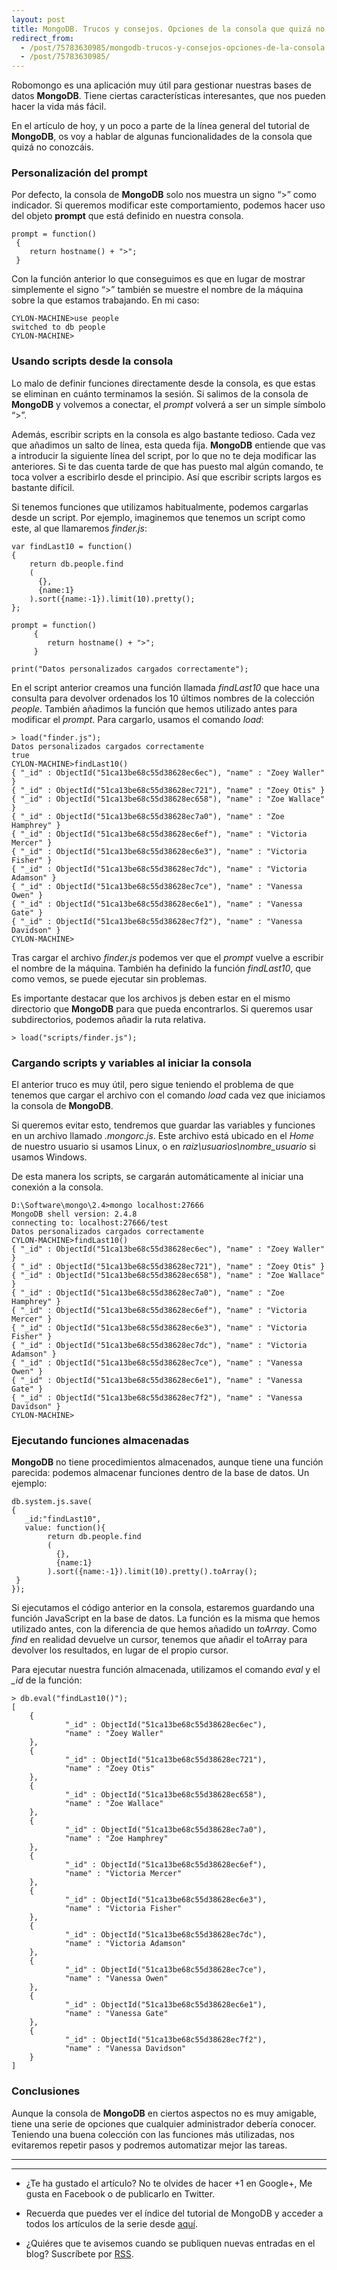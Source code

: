 ```yaml
---
layout: post
title: MongoDB. Trucos y consejos. Opciones de la consola que quizá no conocías
redirect_from:
  - /post/75783630985/mongodb-trucos-y-consejos-opciones-de-la-consola.html
  - /post/75783630985/
---
```


<p>Robomongo es una aplicación muy útil para gestionar nuestras bases de datos <strong>MongoDB</strong>. Tiene ciertas características interesantes, que nos pueden hacer la vida más fácil.</p>

<p>En el artículo de hoy, y un poco a parte de la línea general del tutorial de <strong>MongoDB</strong>, os voy a hablar de algunas funcionalidades de la  consola que quizá no conozcáis.</p>

<h3>Personalización del prompt</h3>

<p>Por defecto, la consola de <strong>MongoDB</strong> solo nos muestra un signo &ldquo;&gt;&rdquo; como indicador. Si queremos modificar este comportamiento, podemos hacer uso del objeto <strong>prompt</strong> que está definido en nuestra consola.</p>

<pre><code>prompt = function()
 {
    return hostname() + "&gt;";
 }
</code></pre>

<p>Con la función anterior lo que conseguimos es que en lugar de mostrar simplemente el signo &ldquo;&gt;&rdquo; también se muestre el nombre de la máquina sobre la que estamos trabajando. En mi caso:</p>

<pre><code>CYLON-MACHINE&gt;use people
switched to db people
CYLON-MACHINE&gt;
</code></pre>

<h3>Usando scripts desde la consola</h3>

<p>Lo malo de definir funciones directamente desde la consola, es que estas se eliminan en cuánto terminamos la sesión. Si salimos de la consola de <strong>MongoDB</strong> y volvemos a conectar, el <em>prompt</em> volverá a ser un simple símbolo &ldquo;&gt;&rdquo;.</p>

<p>Además, escribir scripts en la consola es algo bastante tedioso. Cada vez que añadimos un salto de línea, esta queda fija. <strong>MongoDB</strong> entiende que vas a introducir la siguiente línea del script, por lo que no te deja modificar las anteriores. Si te das cuenta tarde de que has puesto mal algún comando, te toca volver a escribirlo desde el principio. Así que escribir scripts largos es bastante difícil.</p>

<p>Si tenemos funciones que utilizamos habitualmente, podemos cargarlas desde un script. Por ejemplo, imaginemos que tenemos un script como este, al que llamaremos <em>finder.js</em>:</p>

<pre><code>var findLast10 = function()
{ 
    return db.people.find
    (
      {},
      {name:1}
    ).sort({name:-1}).limit(10).pretty(); 
};

prompt = function()
     {
        return hostname() + "&gt;";
     }

print("Datos personalizados cargados correctamente");
</code></pre>

<p>En el script anterior creamos una función llamada <em>findLast10</em> que hace una consulta para devolver ordenados los 10 últimos nombres de la colección <em>people</em>. También añadimos la función que hemos utilizado antes para modificar el <em>prompt</em>. Para cargarlo, usamos el comando <em>load</em>:</p>

<pre><code>&gt; load("finder.js");
Datos personalizados cargados correctamente
true
CYLON-MACHINE&gt;findLast10()
{ "_id" : ObjectId("51ca13be68c55d38628ec6ec"), "name" : "Zoey Waller" }
{ "_id" : ObjectId("51ca13be68c55d38628ec721"), "name" : "Zoey Otis" }
{ "_id" : ObjectId("51ca13be68c55d38628ec658"), "name" : "Zoe Wallace" }
{ "_id" : ObjectId("51ca13be68c55d38628ec7a0"), "name" : "Zoe Hamphrey" }
{ "_id" : ObjectId("51ca13be68c55d38628ec6ef"), "name" : "Victoria Mercer" }
{ "_id" : ObjectId("51ca13be68c55d38628ec6e3"), "name" : "Victoria Fisher" }
{ "_id" : ObjectId("51ca13be68c55d38628ec7dc"), "name" : "Victoria Adamson" }
{ "_id" : ObjectId("51ca13be68c55d38628ec7ce"), "name" : "Vanessa Owen" }
{ "_id" : ObjectId("51ca13be68c55d38628ec6e1"), "name" : "Vanessa Gate" }
{ "_id" : ObjectId("51ca13be68c55d38628ec7f2"), "name" : "Vanessa Davidson" }
CYLON-MACHINE&gt;
</code></pre>

<p>Tras cargar el archivo <em>finder.js</em> podemos ver que el <em>prompt</em> vuelve a escribir el nombre de la máquina. También ha definido la función <em>findLast10</em>, que como vemos, se puede ejecutar sin problemas.</p>

<p>Es importante destacar que los archivos js deben estar en el mismo directorio que <strong>MongoDB</strong> para que pueda encontrarlos. Si queremos usar subdirectorios, podemos añadir la ruta relativa.</p>

<pre><code>&gt; load("scripts/finder.js");
</code></pre>

<h3>Cargando scripts y variables al iniciar la consola</h3>

<p>El anterior truco es muy útil, pero sigue teniendo el problema de que tenemos que cargar el archivo con el comando <em>load</em> cada vez que iniciamos la consola de <strong>MongoDB</strong>.</p>

<p>Si queremos evitar esto, tendremos que guardar las variables y funciones en un archivo llamado <em>.mongorc.js</em>. Este archivo está ubicado en el <em>Home</em> de nuestro usuario si usamos Linux, o en <em>raiz\usuarios\nombre_usuario</em> si usamos Windows.</p>

<p>De esta manera los scripts, se cargarán automáticamente al iniciar una conexión a la consola.</p>

<pre><code>D:\Software\mongo\2.4&gt;mongo localhost:27666
MongoDB shell version: 2.4.8
connecting to: localhost:27666/test
Datos personalizados cargados correctamente
CYLON-MACHINE&gt;findLast10()
{ "_id" : ObjectId("51ca13be68c55d38628ec6ec"), "name" : "Zoey Waller" }
{ "_id" : ObjectId("51ca13be68c55d38628ec721"), "name" : "Zoey Otis" }
{ "_id" : ObjectId("51ca13be68c55d38628ec658"), "name" : "Zoe Wallace" }
{ "_id" : ObjectId("51ca13be68c55d38628ec7a0"), "name" : "Zoe Hamphrey" }
{ "_id" : ObjectId("51ca13be68c55d38628ec6ef"), "name" : "Victoria Mercer" }
{ "_id" : ObjectId("51ca13be68c55d38628ec6e3"), "name" : "Victoria Fisher" }
{ "_id" : ObjectId("51ca13be68c55d38628ec7dc"), "name" : "Victoria Adamson" }
{ "_id" : ObjectId("51ca13be68c55d38628ec7ce"), "name" : "Vanessa Owen" }
{ "_id" : ObjectId("51ca13be68c55d38628ec6e1"), "name" : "Vanessa Gate" }
{ "_id" : ObjectId("51ca13be68c55d38628ec7f2"), "name" : "Vanessa Davidson" }
CYLON-MACHINE&gt;
</code></pre>

<h3>Ejecutando funciones almacenadas</h3>

<p><strong>MongoDB</strong> no tiene procedimientos almacenados, aunque tiene una función parecida: podemos almacenar funciones dentro de la base de datos. Un ejemplo:</p>

<pre><code>db.system.js.save(
{
   _id:"findLast10",
   value: function(){
        return db.people.find
        (
          {},
          {name:1}
        ).sort({name:-1}).limit(10).pretty().toArray();
 }
}); 
</code></pre>

<p>Si ejecutamos el código anterior en la consola, estaremos guardando una función JavaScript en la base de datos. La función es la misma que hemos utilizado antes, con la diferencia de que hemos añadido un <em>toArray</em>. Como <em>find</em> en realidad devuelve un cursor, tenemos que añadir el toArray para devolver los resultados, en lugar de el propio cursor.</p>

<p>Para ejecutar nuestra función almacenada, utilizamos el comando <em>eval</em> y el <em>_id</em> de la función:</p>

<pre><code>&gt; db.eval("findLast10()");
[
    {
            "_id" : ObjectId("51ca13be68c55d38628ec6ec"),
            "name" : "Zoey Waller"
    },
    {
            "_id" : ObjectId("51ca13be68c55d38628ec721"),
            "name" : "Zoey Otis"
    },
    {
            "_id" : ObjectId("51ca13be68c55d38628ec658"),
            "name" : "Zoe Wallace"
    },
    {
            "_id" : ObjectId("51ca13be68c55d38628ec7a0"),
            "name" : "Zoe Hamphrey"
    },
    {
            "_id" : ObjectId("51ca13be68c55d38628ec6ef"),
            "name" : "Victoria Mercer"
    },
    {
            "_id" : ObjectId("51ca13be68c55d38628ec6e3"),
            "name" : "Victoria Fisher"
    },
    {
            "_id" : ObjectId("51ca13be68c55d38628ec7dc"),
            "name" : "Victoria Adamson"
    },
    {
            "_id" : ObjectId("51ca13be68c55d38628ec7ce"),
            "name" : "Vanessa Owen"
    },
    {
            "_id" : ObjectId("51ca13be68c55d38628ec6e1"),
            "name" : "Vanessa Gate"
    },
    {
            "_id" : ObjectId("51ca13be68c55d38628ec7f2"),
            "name" : "Vanessa Davidson"
    }
]   
</code></pre>

<h3>Conclusiones</h3>

<p>Aunque la consola de <strong>MongoDB</strong> en ciertos aspectos no es muy amigable, tiene una serie de opciones que cualquier administrador debería conocer. Teniendo una buena colección con las funciones más utilizadas, nos evitaremos repetir pasos y podremos automatizar mejor las tareas.</p>

<hr><hr><ul><li><p>¿Te ha gustado el artículo? No te olvides de hacer +1 en Google+, Me gusta en Facebook o de publicarlo en Twitter.</p></li>
<li><p>Recuerda que puedes ver el índice del tutorial de MongoDB y acceder a todos los artículos de la serie desde <a href="http://www.charlascylon.com/mongodb" title="Enlace a página principal del tutorial">aquí</a>.</p></li>
<li><p>¿Quiéres que te avisemos cuando se publiquen nuevas entradas en el blog? Suscríbete por <a href="feed://www.charlascylon.com/feed.xml" title="Suscripción RSS">RSS</a>.</p></li>

</ul>
